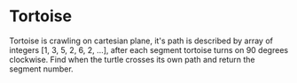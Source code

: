 # Tortoise
Tortoise is crawling on cartesian plane, it's path is described by array of integers [1, 3, 5, 2, 6, 2, …], after each segment tortoise turns on 90 degrees clockwise.       Find when the turtle crosses its own path and return the segment number.
